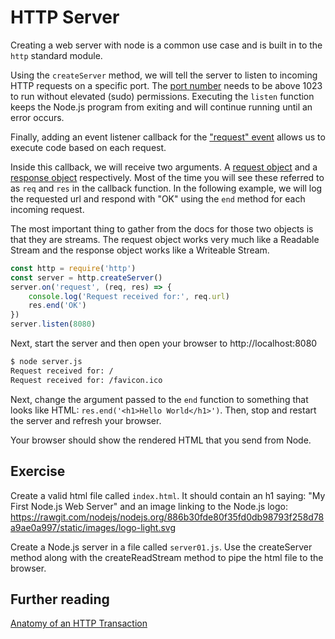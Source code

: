 # HTTP Server

Creating a web server with node is a common use case and is built in to the `http` standard module.

Using the `createServer` method, we will tell the server to listen to incoming HTTP requests on a specific port. The [port  number](https://en.wikipedia.org/wiki/Port_(computer_networking)) needs to be above 1023 to run without elevated (sudo) permissions. Executing the `listen` function keeps the Node.js program from exiting and will continue running until an error occurs.

Finally, adding an event listener callback for the ["request" event](https://nodejs.org/api/http.html#http_event_request) allows us to execute code based on each request.

Inside this callback, we will receive two arguments. A [request object](https://nodejs.org/api/http.html#http_class_http_incomingmessage) and a [response object](https://nodejs.org/api/http.html#http_class_http_serverresponse) respectively. Most of the time you will see these referred to as `req` and `res` in the callback function. In the following example, we will log the requested url and respond with "OK" using the `end` method for each incoming request.

The most important thing to gather from the docs for those two objects is that they are streams. The request object works very much like a Readable Stream and the response object works like a Writeable Stream.

```js
const http = require('http')
const server = http.createServer()
server.on('request', (req, res) => {
    console.log('Request received for:', req.url)
    res.end('OK')
})
server.listen(8080)
```

Next, start the server and then open your browser to http://localhost:8080

```bash
$ node server.js
Request received for: /
Request received for: /favicon.ico
```

Next, change the argument passed to the `end` function to something that looks like
HTML: `res.end('<h1>Hello World</h1>')`. Then, stop and restart the server and
refresh your browser.

Your browser should show the rendered HTML that you send from Node.

## Exercise

Create a valid html file called `index.html`. It should contain an h1 saying:
"My First Node.js Web Server" and an image linking to the Node.js logo:
https://rawgit.com/nodejs/nodejs.org/886b30fde80f35fd0db98793f258d78a9ae0a997/static/images/logo-light.svg

Create a Node.js server in a file called `server01.js`. Use the createServer method along with
the createReadStream method to pipe the html file to the browser.

## Further reading
[Anatomy of an HTTP Transaction](https://nodejs.org/en/docs/guides/anatomy-of-an-http-transaction/)
